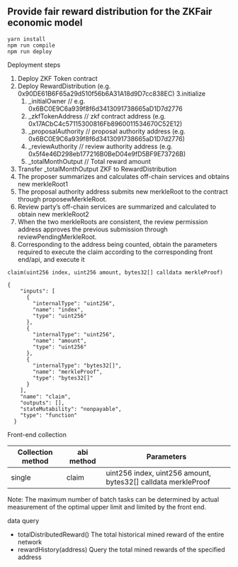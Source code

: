 ## Provide fair reward distribution for the ZKFair economic model

```shell
yarn install
npm run compile
npm run deploy
```

Deployment steps

1. Deploy ZKF Token contract
2. Deploy RewardDistribution (e.g. 0x90DE61B6F65a29d510f56b6A31A18d9D7cc838EC)
   3.initialize
   1. _initialOwner // e.g. 0x6BC0E9C6a939f8f6d3413091738665aD1D7d2776
   2. _zkfTokenAddress // zkf contract address (e.g. 0x17ACbC4c57115300816Fb8960011534670C52E12)
   3. _proposalAuthority // proposal authority address (e.g. 0x6BC0E9C6a939f8f6d3413091738665aD1D7d2776)
   4. _reviewAuthority // review authority address (e.g. 0x5f4e46D298eb177216B0BeD04e9fD5BF9E73726B)
   5. _totalMonthOutput // Total reward amount
3. Transfer _totalMonthOutput ZKF to RewardDistribution
4. The proposer summarizes and calculates off-chain services and obtains new merkleRoot1
5. The proposal authority address submits new merkleRoot to the contract through proposewMerkleRoot.
6. Review party’s off-chain services are summarized and calculated to obtain new merkleRoot2
7. When the two merkleRoots are consistent, the review permission address approves the previous submission through reviewPendingMerkleRoot.
8. Corresponding to the address being counted, obtain the parameters required to execute the claim according to the corresponding front end/api, and execute it

```
claim(uint256 index, uint256 amount, bytes32[] calldata merkleProof)
```

```
{
    "inputs": [
      {
        "internalType": "uint256",
        "name": "index",
        "type": "uint256"
      },
      {
        "internalType": "uint256",
        "name": "amount",
        "type": "uint256"
      },
      {
        "internalType": "bytes32[]",
        "name": "merkleProof",
        "type": "bytes32[]"
      }
    ],
    "name": "claim",
    "outputs": [],
    "stateMutability": "nonpayable",
    "type": "function"
  }
```

Front-end collection

| Collection method | abi method | Parameters |
| --- | --- | --- |
| single | claim | uint256 index, uint256 amount, bytes32[] calldata merkleProof |

Note: The maximum number of batch tasks can be determined by actual measurement of the optimal upper limit and limited by the front end.

data query

- totalDistributedReward() The total historical mined reward of the entire network
- rewardHistory(address) Query the total mined rewards of the specified address
